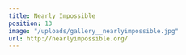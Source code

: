 ```yaml
---
title: Nearly Impossible
position: 13
image: "/uploads/gallery__nearlyimpossible.jpg"
url: http://nearlyimpossible.org/
---
```


